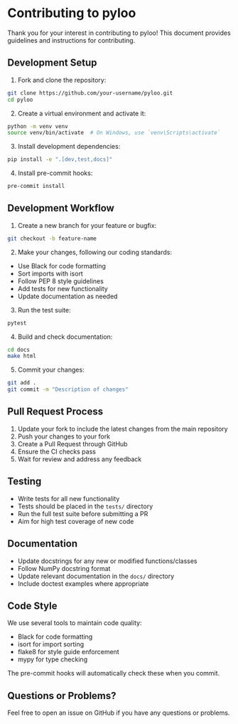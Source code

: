 # Contributing to pyloo

Thank you for your interest in contributing to pyloo! This document provides guidelines and instructions for contributing.

## Development Setup

1. Fork and clone the repository:
```bash
git clone https://github.com/your-username/pyloo.git
cd pyloo
```

2. Create a virtual environment and activate it:
```bash
python -m venv venv
source venv/bin/activate  # On Windows, use `venv\Scripts\activate`
```

3. Install development dependencies:
```bash
pip install -e ".[dev,test,docs]"
```

4. Install pre-commit hooks:
```bash
pre-commit install
```

## Development Workflow

1. Create a new branch for your feature or bugfix:
```bash
git checkout -b feature-name
```

2. Make your changes, following our coding standards:
- Use Black for code formatting
- Sort imports with isort
- Follow PEP 8 style guidelines
- Add tests for new functionality
- Update documentation as needed

3. Run the test suite:
```bash
pytest
```

4. Build and check documentation:
```bash
cd docs
make html
```

5. Commit your changes:
```bash
git add .
git commit -m "Description of changes"
```

## Pull Request Process

1. Update your fork to include the latest changes from the main repository
2. Push your changes to your fork
3. Create a Pull Request through GitHub
4. Ensure the CI checks pass
5. Wait for review and address any feedback

## Testing

- Write tests for all new functionality
- Tests should be placed in the `tests/` directory
- Run the full test suite before submitting a PR
- Aim for high test coverage of new code

## Documentation

- Update docstrings for any new or modified functions/classes
- Follow NumPy docstring format
- Update relevant documentation in the `docs/` directory
- Include doctest examples where appropriate

## Code Style

We use several tools to maintain code quality:
- Black for code formatting
- isort for import sorting
- flake8 for style guide enforcement
- mypy for type checking

The pre-commit hooks will automatically check these when you commit.

## Questions or Problems?

Feel free to open an issue on GitHub if you have any questions or problems.